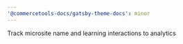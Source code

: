 ```yaml
---
'@commercetools-docs/gatsby-theme-docs': minor
---
```


Track microsite name and learning interactions to analytics
